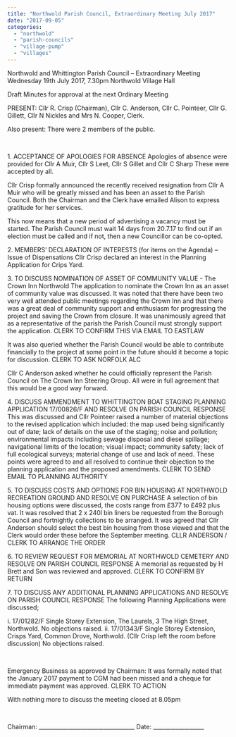 ```yaml
---
title: "Northwold Parish Council, Extraordinary Meeting July 2017"
date: "2017-09-05"
categories: 
  - "northwold"
  - "parish-councils"
  - "village-pump"
  - "villages"
---
```


Northwold and Whittington Parish Council – Extraordinary Meeting Wednesday 19th July 2017, 7.30pm Northwold Village Hall

Draft Minutes for approval at the next Ordinary Meeting

PRESENT: Cllr R. Crisp (Chairman), Cllr C. Anderson, Cllr C. Pointeer, Cllr G. Gillett, Cllr N Nickles and Mrs N. Cooper, Clerk.

Also present: There were 2 members of the public.

 

1\. ACCEPTANCE OF APOLOGIES FOR ABSENCE Apologies of absence were provided for Cllr A Muir, Cllr S Leet, Cllr S Gillet and Cllr C Sharp These were accepted by all.

Cllr Crisp formally announced the recently received resignation from Cllr A Muir who will be greatly missed and has been an asset to the Parish Council. Both the Chairman and the Clerk have emailed Alison to express gratitude for her services.

This now means that a new period of advertising a vacancy must be started. The Parish Council must wait 14 days from 20.7.17 to find out if an election must be called and if not, then a new Councillor can be co-opted.

2\. MEMBERS’ DECLARATION OF INTERESTS (for items on the Agenda) – Issue of Dispensations Cllr Crisp declared an interest in the Planning Application for Crips Yard.

3\. TO DISCUSS NOMINATION OF ASSET OF COMMUNITY VALUE - The Crown Inn Northwold The application to nominate the Crown Inn as an asset of community value was discussed. It was noted that there have been two very well attended public meetings regarding the Crown Inn and that there was a great deal of community support and enthusiasm for progressing the project and saving the Crown from closure. It was unanimously agreed that as a representative of the parish the Parish Council must strongly support the application. CLERK TO CONFIRM THIS VIA EMAIL TO EASTLAW

It was also queried whether the Parish Council would be able to contribute financially to the project at some point in the future should it become a topic for discussion. CLERK TO ASK NORFOLK ALC

Cllr C Anderson asked whether he could officially represent the Parish Council on The Crown Inn Steering Group. All were in full agreement that this would be a good way forward.

4\. DISCUSS AMMENDMENT TO WHITTINGTON BOAT STAGING PLANNING APPLICATION 17/00826/F AND RESOLVE ON PARISH COUNCIL RESPONSE This was discussed and Cllr Pointeer raised a number of material objections to the revised application which included: the map used being significantly out of date; lack of details on the use of the staging; noise and pollution; environmental impacts including sewage disposal and diesel spillage; navigational limits of the location; visual impact; community safety; lack of full ecological surveys; material change of use and lack of need. These points were agreed to and all resolved to continue their objection to the planning application and the proposed amendments. CLERK TO SEND EMAIL TO PLANNING AUTHORITY

5\. TO DISCUSS COSTS AND OPTIONS FOR BIN HOUSING AT NORTHWOLD RECREATION GROUND AND RESOLVE ON PURCHASE A selection of bin housing options were discussed, the costs range from £377 to £492 plus vat. It was resolved that 2 x 240l bin liners be requested from the Borough Council and fortnightly collections to be arranged. It was agreed that Cllr Anderson should select the best bin housing from those viewed and that the Clerk would order these before the September meeting. CLLR ANDERSON / CLERK TO ARRANGE THE ORDER

6\. TO REVIEW REQUEST FOR MEMORIAL AT NORTHWOLD CEMETERY AND RESOLVE ON PARISH COUNCIL RESPONSE A memorial as requested by H Brett and Son was reviewed and approved. CLERK TO CONFIRM BY RETURN

7\. TO DISCUSS ANY ADDITIONAL PLANNING APPLICATIONS AND RESOLVE ON PARISH COUNCIL RESPONSE The following Planning Applications were discussed;

i. 17/01282/F Single Storey Extension, The Laurels, 3 The High Street, Northwold. No objections raised. ii. 17/01343/F Single Storey Extension, Crisps Yard, Common Drove, Northwold. (Cllr Crisp left the room before discussion) No objections raised.

 

Emergency Business as approved by Chairman: It was formally noted that the January 2017 payment to CGM had been missed and a cheque for immediate payment was approved. CLERK TO ACTION

With nothing more to discuss the meeting closed at 8.05pm

 

Chairman: \_\_\_\_\_\_\_\_\_\_\_\_\_\_\_\_\_\_\_\_\_\_\_\_\_\_\_\_\_\_\_\_\_\_ Date: \_\_\_\_\_\_\_\_\_\_\_\_\_\_\_\_\_\_
